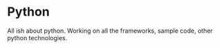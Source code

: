 # Python
All ish about python.
Working on all the frameworks, sample code, other python technologies.

